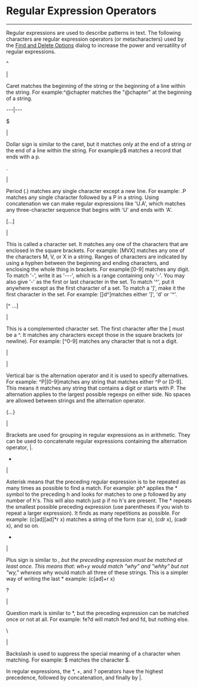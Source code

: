 # Regular Expression Operators #

----------

Regular expressions are used to describe patterns in text. The following
characters are regular expression operators (or metacharacters) used by the
[Find and Delete Options](FindAndDeleteOptions.html) dialog to increase
the power and versatility of regular expressions.

^

|

Caret matches the beginning of the string or the beginning of a line within
the string. For example:^@chapter matches the "@chapter" at the beginning of a
string.  
  
---|---  
  
$

|

Dollar sign is similar to the caret, but it matches only at the end of a
string or the end of a line within the string. For example:p$ matches a record
that ends with a p.  
  
.

|

Period (.) matches any single character except a new line. For example: .P
matches any single character followed by a P in a string. Using concatenation
we can make regular expressions like 'U.A', which matches any three-character
sequence that begins with 'U' and ends with 'A'.  
  
[...]

|

This is called a character set. It matches any one of the characters that are
enclosed in the square brackets. For example: [MVX] matches any one of the
characters M, V, or X in a string. Ranges of characters are indicated by using
a hyphen between the beginning and ending characters, and enclosing the whole
thing in brackets. For example:[0-9] matches any digit. To match '-', write it
as '---', which is a range containing only '-'. You may also give '-' as the
first or last character in the set. To match '^', put it anywhere except as
the first character of a set. To match a ']', make it the first character in
the set. For example: []d^]matches either ']', 'd' or '^'.  
  
[^ ...]

|

This is a complemented character set. The first character after the [ must be
a ^. It matches any characters except those in the square brackets (or
newline). For example: [^0-9] matches any character that is not a digit.  
  
|

|

Vertical bar is the alternation operator and it is used to specify
alternatives. For example: ^P|[0-9]matches any string that matches either ^P
or [0-9]. This means it matches any string that contains a digit or starts
with P. The alternation applies to the largest possible regexps on either
side. No spaces are allowed between strings and the alternation operator.  
  
{...}

|

Brackets are used for grouping in regular expressions as in arithmetic. They
can be used to concatenate regular expressions containing the alternation
operator, |.  
  
*

|

Asterisk means that the preceding regular expression is to be repeated as many
times as possible to find a match. For example: ph* applies the * symbol to
the preceding h and looks for matches to one p followed by any number of h's.
This will also match just p if no h's are present. The * repeats the smallest
possible preceding expression (use parentheses if you wish to repeat a larger
expression). It finds as many repetitions as possible. For example:
(c[ad][ad]*r x) matches a string of the form (car x), (cdr x), (cadr x), and
so on.  
  
+

|

Plus sign is similar to *, but the preceding expression must be matched at
least once. This means that: wh+y would match "why" and "whhy" but not "wy,"
whereas wh*y would match all three of these strings. This is a simpler way of
writing the last * example: (c[ad]+r x)  
  
?

|

Question mark is similar to *, but the preceding expression can be matched
once or not at all. For example: fe?d will match fed and fd, but nothing else.  
  
\

|

Backslash is used to suppress the special meaning of a character when
matching. For example: \$ matches the character $.  
  
In regular expressions, the *, +, and ? operators have the highest precedence,
followed by concatenation, and finally by |.



